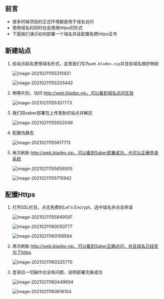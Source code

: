 ## 前言

* 很多时候项目的正式环境都是用于域名访问
* 使用域名的同时也会使用https的形式
* 下面我们演示如何部署一个域名并且配置免费https证书



## 新建站点

1. 给站点起名使用域名形式，这里我们写为`web.bladex.vip`并且给域名做好映射

   ![image-20210211155310921](../../../images/image-20210211155310921.png)

   ![image-20210211155203442](../../../images/image-20210211155203442.png)

2. 稍等片刻，访问 http://web.bladex.vip，可以看到域名访问生效

   ![image-20210211155357773](../../../images/image-20210211155357773.png)

3. 我们将saber部署包上传至新的站点并解压

   ![image-20210211155502049](../../../images/image-20210211155502049.png)

4. 配置伪静态

   ![image-20210211155617713](../../../images/image-20210211155617713.png)

5. 再次刷新 http://web.bladex.vip，可以看到Saber部署成功，也可以正确登录系统

   ![image-20210211155659305](../../../images/image-20210211155659305.png)

   ![image-20210211155715942](../../../images/image-20210211155715942.png)





## 配置Https

1. 打开SSL栏目，点击免费的Let's Encrypt，选中域名并点击申请

   ![image-20210211155849597](../../../images/image-20210211155849597.png)

   ![image-20210211160050777](../../../images/image-20210211160050777.png)

   ![image-20210211160158584](../../../images/image-20210211160158584.png)

2. 再次刷新 http://web.bladex.vip，可以看到Saber正确访问，并且域名已经变为了https

   ![image-20210211160325770](../../../images/image-20210211160325770.png)
   
3. 登录后一切操作也没有问题，说明部署完美成功

   ![image-20210211160449694](../../../images/image-20210211160449694.png)

   ![image-20210211160616104](../../../images/image-20210211160616104.png)


